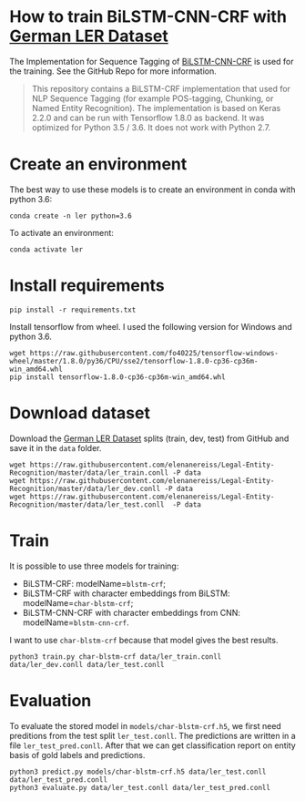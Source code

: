 # How to train BiLSTM-CNN-CRF with [German LER Dataset](https://github.com/elenanereiss/Legal-Entity-Recognition)

The Implementation for Sequence Tagging of [BiLSTM-CNN-CRF](https://github.com/UKPLab/emnlp2017-bilstm-cnn-crf) is used for the training. See the GitHub Repo for more information.
> This repository contains a BiLSTM-CRF implementation that used for NLP Sequence Tagging (for example POS-tagging, Chunking, or Named Entity Recognition). The implementation is based on Keras 2.2.0 and can be run with Tensorflow 1.8.0 as backend. It was optimized for Python 3.5 / 3.6. It does not work with Python 2.7.


# Create an environment

The best way to use these models is to create an environment in conda with python 3.6:

```
conda create -n ler python=3.6
```

To activate an environment:

```
conda activate ler
```

# Install requirements

```
pip install -r requirements.txt
```

Install tensorflow from wheel. I used the following version for Windows and python 3.6.

```
wget https://raw.githubusercontent.com/fo40225/tensorflow-windows-wheel/master/1.8.0/py36/CPU/sse2/tensorflow-1.8.0-cp36-cp36m-win_amd64.whl
pip install tensorflow-1.8.0-cp36-cp36m-win_amd64.whl
```

# Download dataset
Download the [German LER Dataset](https://github.com/elenanereiss/Legal-Entity-Recognition) splits (train, dev, test) from GitHub and save it in the `data` folder.

```
wget https://raw.githubusercontent.com/elenanereiss/Legal-Entity-Recognition/master/data/ler_train.conll -P data
wget https://raw.githubusercontent.com/elenanereiss/Legal-Entity-Recognition/master/data/ler_dev.conll -P data
wget https://raw.githubusercontent.com/elenanereiss/Legal-Entity-Recognition/master/data/ler_test.conll  -P data
```
# Train

It is possible to use three models for training:
- BiLSTM-CRF: modelName=`blstm-crf`;
- BiLSTM-CRF with character embeddings from BiLSTM: modelName=`char-blstm-crf`;
- BiLSTM-CNN-CRF with character embeddings from CNN: modelName=`blstm-cnn-crf`.

I want to use `char-blstm-crf` because that model gives the best results.

```
python3 train.py char-blstm-crf data/ler_train.conll data/ler_dev.conll data/ler_test.conll
```

# Evaluation

To evaluate the stored model in `models/char-blstm-crf.h5`, we first need preditions from the test split `ler_test.conll`. The predictions are written in a file `ler_test_pred.conll`. After that we can get classification report on entity basis of gold labels and predictions.

```
python3 predict.py models/char-blstm-crf.h5 data/ler_test.conll data/ler_test_pred.conll
python3 evaluate.py data/ler_test.conll data/ler_test_pred.conll
```